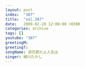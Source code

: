 ```yaml
---
layout: post
index:  "387"
title:  "vol.387"
date:   2009-02-28 12:00:00 +0300
categories: archive
tags: []
youtube: "387"
greetingM: 
greetingT: 
songName: 浪花節だよ人生は
singer: 細川たかし
---
```

